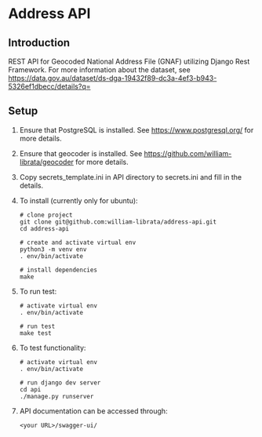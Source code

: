 Address API
===========

Introduction
------------
REST API for Geocoded National Address File (GNAF) utilizing Django Rest Framework. For more information about the dataset, see 
https://data.gov.au/dataset/ds-dga-19432f89-dc3a-4ef3-b943-5326ef1dbecc/details?q=

Setup
-----
1. Ensure that PostgreSQL is installed. See https://www.postgresql.org/ for more details.
1. Ensure that geocoder is installed. See https://github.com/william-librata/geocoder for more details.  
1. Copy secrets_template.ini in API directory to secrets.ini and fill in the details.
1. To install (currently only for ubuntu):
    ```
    # clone project
    git clone git@github.com:william-librata/address-api.git
    cd address-api
    
    # create and activate virtual env
    python3 -m venv env 
    . env/bin/activate 
    
    # install dependencies
    make
    ```
    
1. To run test:
    ```
    # activate virtual env    
    . env/bin/activate 
   
    # run test
    make test
    ```
   
1. To test functionality:
    ```
    # activate virtual env
    . env/bin/activate
   
    # run django dev server
    cd api
    ./manage.py runserver
    ```

1. API documentation can be accessed through:
    ```
    <your URL>/swagger-ui/
    ``` 
   
